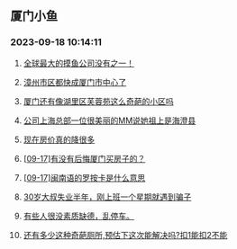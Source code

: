 ## 厦门小鱼 
### 2023-09-18 10:14:11

1. [全球最大的摸鱼公司没有之一！](http://bbs.xmfish.com/read-htm-tid-18073760.html)

2. [漳州市区都快成厦门市中心了](http://bbs.xmfish.com/read-htm-tid-18073814.html)

3. [厦门还有像湖里区芙蓉苑这么奇葩的小区吗](http://bbs.xmfish.com/read-htm-tid-18073928.html)

4. [公司上海总部一位很美丽的MM说她祖上是海澄县](http://bbs.xmfish.com/read-htm-tid-18073769.html)

5. [现在房价真的降很多](http://bbs.xmfish.com/read-htm-tid-18074040.html)

6. [[09-17]有没有后悔厦门买房子的？](http://bbs.xmfish.com/read-htm-tid-18073931.html)

7. [[09-17]闽南语的罗按卡是什么意思](http://bbs.xmfish.com/read-htm-tid-18073766.html)

8. [30岁大叔失业半年，刚上班一个星期就遇到骗子](http://bbs.xmfish.com/read-htm-tid-18073993.html)

9. [有些人很没素质缺德，乱停车。](http://bbs.xmfish.com/read-htm-tid-18073747.html)

10. [还有多少这种奇葩厕所,预估下这次能解决吗?扣1能扣2不能](http://bbs.xmfish.com/read-htm-tid-18073902.html)

